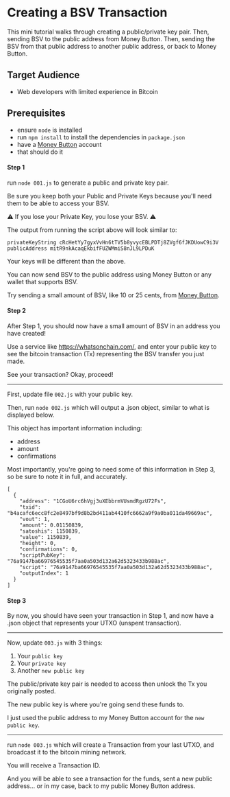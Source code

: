 # Creating a BSV Transaction

This mini tutorial walks through creating a public/private key pair. Then, sending BSV to the public address from Money Button.
Then, sending the BSV from that public address to another public address, or back to Money Button.

## Target Audience

* Web developers with limited experience in Bitcoin

## Prerequisites

* ensure `node` is installed
* run `npm install` to install the dependencies in `package.json`
* have a [Money Button](https://www.moneybutton.com) account
* that should do it

#### Step 1

run `node 001.js`
to generate a public and private key pair.

Be sure you keep both your Public and Private Keys
because you'll need them to be able to access your BSV.

⚠️ If you lose your Private Key, you lose your BSV. ⚠️

The output from running the script above will look similar to:

```
privateKeyString cRcHetYy7gyxVvHn6tTV5b8yvycEBLPDTj8ZVgf6fJKDUowC9i3V
publicAddress mitR9nkAcaqEkbifFUZWMmiS8nJL9LPDuK
```

Your keys will be different than the above.

You can now send BSV to the public address using Money Button or any wallet that supports BSV.

Try sending a small amount of BSV, like 10 or 25 cents, from [Money Button](https://moneybutton.com).

#### Step 2

After Step 1, you should now have a small amount of BSV in an address you have created!

Use a service like https://whatsonchain.com/,
and enter your public key to see
the bitcoin transaction (Tx)
representing the BSV transfer you just made.

See your transaction? Okay, proceed!

---

First, update file `002.js` with your public key.

Then, run `node 002.js` which will output a .json object,
similar to what is displayed below.

This object has important information including:

* address
* amount
* confirmations

Most importantly, you're going to need some of this information
in Step 3, so be sure to note it in full, and accurately.

```
[
  {
    "address": "1CGoU6rc6hVgj3uXEbbrmVUsmdRgzU72Fs",
    "txid": "b4acafc6ecc8fc2e8497bf9d8b2bd411ab4410fc6662a9f9a0ba011da49669ac",
    "vout": 1,
    "amount": 0.01150839,
    "satoshis": 1150839,
    "value": 1150839,
    "height": 0,
    "confirmations": 0,
    "scriptPubKey": "76a9147ba66976545535f7aa0a503d132a62d5323433b988ac",
    "script": "76a9147ba66976545535f7aa0a503d132a62d5323433b988ac",
    "outputIndex": 1
  }
]
```

#### Step 3

By now, you should have seen your transaction in Step 1,
and now have a .json object that represents your UTXO (unspent transaction).

---

Now, update `003.js` with 3 things:

1. Your `public key`
1. Your `private key`
1. Another `new public key`

The public/private key pair is needed to access then unlock
the Tx you originally posted.

The new public key is where you're going send these funds to.

I just used the public address to my Money Button account for
the `new public key`.

---

run `node 003.js` which will create a Transaction
from your last UTXO, and broadcast it to the bitcoin mining network.

You will receive a Transaction ID.

And you will be able to see a transaction for
the funds, sent a new public address...
or in my case, back to my public Money Button address.
